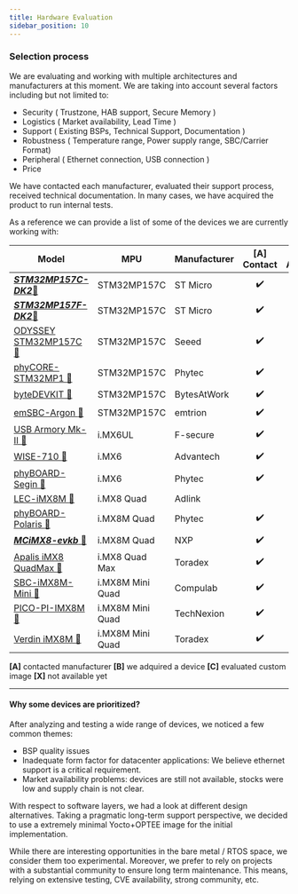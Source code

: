```yaml
---
title: Hardware Evaluation
sidebar_position: 10
---
```


### Selection process

We are evaluating and working with multiple architectures and manufacturers at this moment. We are taking into account several factors including but not limited to:

-   Security ( Trustzone, HAB support, Secure Memory )
-   Logistics ( Market availability, Lead Time )
-   Support ( Existing BSPs, Technical Support, Documentation )
-   Robustness ( Temperature range, Power supply range, SBC/Carrier Format)
-   Peripheral ( Ethernet connection, USB connection )
-   Price

We have contacted each manufacturer, evaluated their support process, received technical documentation. In many cases, we have acquired the product to run internal tests.

As a reference we can provide a list of some of the devices we are currently working with:

| Model                             | MPU              | Manufacturer |    [A] Contact     |    [B] Acquired    |   [C] Evaluated    |      [D] N/A       |
| --------------------------------- | ---------------- | ------------ | :----------------: | :----------------: | :----------------: | :----------------: |
| [**_STM32MP157C-DK2_**:link:][1]  | STM32MP157C      | ST Micro     | :heavy_check_mark: | :heavy_check_mark: | :heavy_check_mark: |                    |
| [**_STM32MP157F-DK2_**:link:][16] | STM32MP157C      | ST Micro     | :heavy_check_mark: | :heavy_check_mark: | :heavy_check_mark: |                    |
| [ODYSSEY STM32MP157C :link:][2]   | STM32MP157C      | Seeed        | :heavy_check_mark: |                    |                    | :heavy_check_mark: |
| [phyCORE-STM32MP1 :link:][3]      | STM32MP157C      | Phytec       | :heavy_check_mark: |                    |                    | :heavy_check_mark: |
| [byteDEVKIT :link:][4]            | STM32MP157C      | BytesAtWork  | :heavy_check_mark: | :heavy_check_mark: | :heavy_check_mark: |                    |
| [emSBC-Argon :link:][5]           | STM32MP157C      | emtrion      | :heavy_check_mark: |                    |                    | :heavy_check_mark: |
| [USB Armory Mk-II :link:][6]      | i.MX6UL          | F-secure     | :heavy_check_mark: | :heavy_check_mark: | :heavy_check_mark: |                    |
| [WISE-710 :link:][7]              | i.MX6            | Advantech    | :heavy_check_mark: | :heavy_check_mark: | :heavy_check_mark: |                    |
| [phyBOARD-Segin :link:][8]        | i.MX6            | Phytec       | :heavy_check_mark: |                    |                    | :heavy_check_mark: |
| [LEC-iMX8M :link:][13]            | i.MX8 Quad       | Adlink       |                    |                    |                    |                    |
| [phyBOARD-Polaris :link:][9]      | i.MX8M Quad      | Phytec       | :heavy_check_mark: |                    |                    | :heavy_check_mark: |
| [**_MCiMX8-evkb_** :link:][11]    | i.MX8M Quad      | NXP          | :heavy_check_mark: | :heavy_check_mark: | :heavy_check_mark: |                    |
| [Apalis iMX8 QuadMax :link:][10]  | i.MX8 Quad Max   | Toradex      | :heavy_check_mark: | :heavy_check_mark: | :heavy_check_mark: |                    |
| [SBC-iMX8M-Mini :link:][12]       | i.MX8M Mini Quad | Compulab     | :heavy_check_mark: | :heavy_check_mark: | :heavy_check_mark: |                    |
| [PICO-PI-IMX8M :link:][14]        | i.MX8M Mini Quad | TechNexion   | :heavy_check_mark: | :heavy_check_mark: | :heavy_check_mark: |                    |
| [Verdin iMX8M :link:][15]         | i.MX8M Mini Quad | Toradex      | :heavy_check_mark: |                    | :heavy_check_mark: | :heavy_check_mark: |

**[A]** contacted manufacturer
**[B]** we adquired a device
**[C]** evaluated custom image
**[X]** not available yet

---

[1]: https://www.st.com/en/evaluation-tools/stm32mp157c-dk2.html
[16]: https://www.st.com/en/evaluation-tools/stm32mp157f-dk2.html
[2]: http://wiki.seeedstudio.com/ODYSSEY-STM32MP157C/
[3]: https://www.phytec.eu/products/st/stm32mp1/
[4]: https://www.bytesatwork.io/produkt/bytedevkit-stm32mp1/
[5]: https://www.emtrion.de/en/details_products-accessoires/emsbc-argon-single-board-computer.html
[6]: https://inversepath.com/usbarmory.html
[7]: https://advdownload.advantech.com/productfile/PIS/WISE-710/file/WISE-710_DS20191213102415.pdf
[8]: https://www.phytec.de/produkt/single-board-computer/phyboard-segin/
[9]: https://www.phytec.de/produkt/single-board-computer/phyboard-polaris/
[10]: https://www.toradex.com/de/computer-on-modules/apalis-arm-family/nxp-imx-8
[11]: https://www.nxp.com/design/development-boards/i-mx-evaluation-and-development-boards/evaluation-kit-for-the-i-mx-8m-applications-processor:MCIMX8M-EVK
[12]: https://www.compulab.com/products/sbcs/sbc-imx8m-mini-nxp-i-mx8m-mini-single-board-computer/#specs
[13]: https://www.adlinktech.com/Products/Computer_on_Modules/SMARC/LEC-iMX8M?lang=en
[14]: https://shop.technexion.com/pico-pi-imx8m-mini.html
[15]: https://www.toradex.com/computer-on-modules/verdin-arm-family/nxp-imx-8m-mini-nano

#### Why some devices are prioritized?

After analyzing and testing a wide range of devices, we noticed a few common themes:

-   BSP quality issues
-   Inadequate form factor for datacenter applications: We believe ethernet support is a critical requirement.
-   Market availability problems: devices are still not available, stocks were low and supply chain is not clear.

With respect to software layers, we had a look at different design alternatives. Taking a pragmatic long-term support perspective, we decided to use a extremely minimal Yocto+OPTEE image for the initial implementation.

While there are interesting opportunities in the bare metal / RTOS space, we consider them too experimental. Moreover, we prefer to rely on projects with a substantial community to ensure long term maintenance. This means, relying on extensive testing, CVE availability, strong community, etc.
